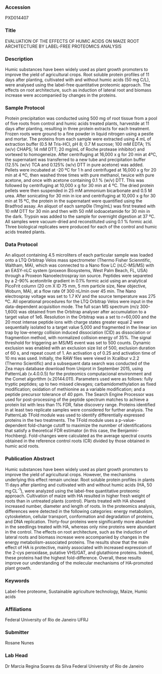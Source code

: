 ### Accession
PXD014407

### Title
EVALUATION OF THE EFFECTS OF HUMIC ACIDS ON MAIZE ROOT ARCHITECTURE BY LABEL-FREE PROTEOMICS ANALYSIS

### Description
Humic substances have been widely used as plant growth promoters to improve the yield of agricultural crops. Root soluble protein profiles of 11 days after planting, cultivated with and without humic acids (50 mg C/L), were analysed using the label-free quantitative proteomic approach. The effects on root architecture, such as induction of lateral root and biomass increase were accompanied by changes in the proteins.

### Sample Protocol
Protein precipitation was conducted using 500 mg of root tissue from a pool of five roots from control and humic acids treated plants, harvestde at 11 days after planting, resulting in three protein extracts for each treatment. Frozen roots were ground to a fine powder in liquid nitrogen using a pestle and mortar. The proteins from each sample were extracted using 4 mL of extraction buffer (0.5 M Tris-HCl, pH 8; 0.7 M sucrose; 100 mM EDTA; 1% (w/v) CHAPS; 14 mM DTT; 20 mg/mL of Roche protease inhibitor) and vortexed to homogeneize. After centrifuging at 16,000 x g for 20 min at 4ºC, the supernatant was transferred to a new tube and precipitation buffer (12.5% (w/v) TCA and 0.125% (w/v) DTT in pure acetone) was added. Pellets were incubated at -20 ºC for 1 h and centrifuged at 16,000 x g for 20 min at 4 ºC, then washed three times with pure methanol, twuice with pure acetone, and once with acetone containing 0.1 % (w/v) DTT. This was followed by centrifuging at 10,000 x g for 30 min at 4 ºC. The dried protein pellets were then suspended in 25 mM ammonium bicarbonate and 0.5 M urea. After sonicating for 30 min in ice and centrifuging at 10,000 x g for 30 min at 15 ºC, the protein in the supernatant were quantified using the Bradfrod assay. An aliquot of each samp0le (1mg/mL) was first treated with 10 mM DTT for 30 min and then with 50 mM iodoacetamide for 30 min in the dark. Trypsin was added to the sample for overnight digestion at 37 ºC. All samples were vacuum-dried and reconstituted using 0.1 % formic acid. Three biological replicates were produced for each of the control and humic acids treated plants.

### Data Protocol
An aliquot containing 4.5 microliters of each particular sample was loaded onto a LTQ Orbitrap Velos mass spectrometer (Thermo Fisher Scienntific, Waltham, MA), which was connected to a Nano flow LC (nLC-MS/MS) with an EASY-nLC system (proxeon Biosystems, West Palm Beach, FL, USA) through a Proxeon Nanoelectrospray ion source. Peptides were separeted by a 2-90% acetonitrile gradient in 0.1% formic acid using an analytical PicoFrit column (20 cm X ID 75 mm, 5 mm particle size, New objective, Woburn, MA), at a flow rate 0f 300 nL/min over 45 min. The Nano electrospray voltage was set to 1.7 KV and the source temperature was 275 ºC. All operational procedures for the  LTQ Orbitrap Velos were input in the data-dependent acquisition mode. The full scan MS spectrum (m/z 300-1,600) was obtained from the Orbitrap analyser after accumulation to a target value of 1e6. Resolution in the Orbitrap was a set to r=60,000 and the 20 most intense peptide ions with charge states greater equal 2 were sequentially isolated to a target value 5,000 and fragmented in the linear ion trap by low-energy collision induced dissociation (CID) as dissociation or fragmention method, with normalized collision energy of 35%. The signal threshold for triggering an MS/MS event was set to 500 counts. Dynamic exclusion was enabled with an exclusion size list of 500, exclusion duration of 60 s, and repeat count of 1. An activation q of 0.25 and activation time of 10 ms was used. Initially, the RAW files were viewd in Xcalibur v.2.2 (Thermo Scientific) and a subsequent data search was conducted of the Zea mays database download from Uniprot in September 2015, using PatternLab (v.4.0.0.5) for the proteomics computacional environment and the Comet algortthm (v.20144.011). Parameters used were as follows: fully tryptic peptides; up to two missed clevages; carbamidomethylation as fixed modification; oxidation of methionine as a variable modification; and a peptide precursor tolerance of 40 ppm. The Search Engine Processor was used for post-processing of the peptide spectrum matches to achieve a protein list with less than 1% FDR, false discovery range. Proteins identified in at least two replicate samples were considered for further analysis. The PatternLab TFold module was used to identify differentially expressed proteins in the two treatments. The TFold module uses a p-value-dependent fold-change cutoff to maximize the nunmber of identifications that satisfy a theoretical FDR estimator (in this case, the Benjamini-Hochberg). Fold-changes were calculated as the average spectral counts obtained in the reference control roots (CR) divided by those obtained in humic acid roots.

### Publication Abstract
Humic substances have been widely used as plant growth promoters to improve the yield of agricultural crops. However, the mechanisms underlying this effect remain unclear. Root soluble protein profiles in plants 11 days after planting and cultivated with and without humic acids (HA, 50&#x2009;mg&#x2009;CL<sup>-1</sup>), were analyzed using the label-free quantitative proteomic approach. Cultivation of maize with HA resulted in higher fresh weight of roots than in untreated plants (control). Plants treated with HA showed increased number, diameter and length of roots. In the proteomics analysis, differences were detected in the following categories: energy metabolism, cytoskeleton, cellular transport, conformation and degradation of proteins, and DNA replication. Thirty-four proteins were significantly more abundant in the seedlings treated with HA, whereas only nine proteins were abundant in the control. The effects on root architecture, such as the induction of lateral roots and biomass increase were accompanied by changes in the energy metabolism-associated proteins. The results show that the main effect of HA is protective, mainly associated with increased expression of the 2-cys peroxidase, putative VHS/GAT, and glutathione proteins. Indeed, these proteins had the highest fold-difference. Overall, these results improve our understanding of the molecular mechanisms of HA-promoted plant growth.

### Keywords
Label-free proteome, Sustainable agriculture  technology, Maize, Humic acids

### Affiliations
Federal University of Rio de Janeiro
UFRJ

### Submitter
Rosane Nunes

### Lab Head
Dr Marcia Regina Soares da Silva
Federal University of Rio de Janeiro


